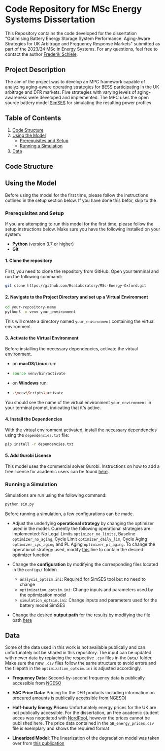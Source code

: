 # Code Repository for MSc Energy Systems Dissertation
This Repository contains the code developed for the dissertation "Optimising Battery Energy Storage System Performance: Aging-Aware Strategies for UK Arbitrage and Frequency Response Markets" submitted as part of the 2023/24 MSc in Energy Systems. For any questions, feel free to contact the author [Frederik Schiele](mailto:frederik.schiele@eng.ox.ac.uk).

## Project Description
The aim of the project was to develop an MPC framework capable of analyzing aging-aware operating strategies for BESS participating in the UK arbitrage and DFR markets. Five strategies with varying levels of aging-awareness were developed and implemented. The MPC uses the open source battery model [SimSES]( https://doi.org/10.1016/j.est.2021.103743) for simulating the resulting power profiles.

## Table of Contents

1. [Code Structure](#code-structure)
2. [Using the Model](#using-the-model)
   - [Prerequisites and Setup](#prerequisites-and-setup)
   - [Running a Simulation](#running-a-simulation)
3. [Data](#Data)

## Code Structure

## Using the Model
Before using the model for the first time, please follow the instructions outlined in the setup section below. If you have done this befor, skip to the 
### Prerequisites and Setup
If you are attempting to run this model for the first time, please follow the setup instructions below. Make sure you have the following installed on your system:

- **Python** (version 3.7 or higher)
- **Git**

#### 1. Clone the repository
First, you need to clone the repository from GitHub. Open your terminal and run the following command:

```bash
git clone https://github.com/EsaLaboratory/MSc-Energy-Oxford.git
```
#### 2. Navigate to the Project Directory and set up a Virtual Environment
```bash
cd your-repository-name
python3 -m venv your_environment
```
This will create a directory named `your_environment` containing the virtual environment.

#### 3. Activate the Virtual Environment
Before installing the necessary dependencies, activate the virtual environment.

- on **macOS/Linux** run:
- ```bash
  source venv/bin/activate
  ```
- on **Windows** run:
- ```bash
  .\venv\Scripts\activate
  ```
You should see the name of the virtual environment `your_environment` in your terminal prompt, indicating that it's active.

#### 4. Install the Dependencies
With the virtual environment activated, install the necessary dependencies using the `dependencies.txt` file:

```bash
pip install -r dependencies.txt
```
#### 5. Add Gurobi License
This model uses the commercial solver Gurobi. Instructions on how to add a free license for academic users can be found [ here](https://www.gurobi.com/features/academic-named-user-license/).

### Running a Simulation
Simulations are run using the following command:

```python
python sim.py
```
Before running a simulation, a few configurations can be made.

- Adjust the underlying **operational strategy** by changing the optimizer used in the model. Currently the following operational strategies are implemented: No Legal Limits `optimizer_no_limits`, Baseline `optimizer_no_aging`, Cycle Limit `optimizer_daily_lim`, Cycle Aging `optimizer_cyc_aging` and PL Aging `optimizer_pl_aging`. To change the operational strategy used, modify [this](https://github.com/EsaLaboratory/MSc-Energy-Oxford/blob/f2b4f679c9cac7d802c2b0e3ccc122a34f094f92/sim.py#L120) line to contain the desired optimizer function.
  
- Change the **configuration** by modifying the corresponding files located in the `configs/` folder:
  - `analysis_optsim.ini`: Required for SimSES tool but no need to change
  - `optimization_optsim.ini`: Change inputs and parameters used by the optimization model
  - `simulation_optsim.ini`: Change inputs and parameters used for the battery model SimSES
    
- Change the desired **output path** for the results by modifying the file path [here](https://github.com/EsaLaboratory/MSc-Energy-Oxford/blob/f2b4f679c9cac7d802c2b0e3ccc122a34f094f92/sim.py#L194)


## Data
Some of the data used in this work is not available publically and can unfortunately not be shared in this repository. The input can be updated with newer data by replacing the respective `.csv` files in the `Data/` folder. Make sure the new `.csv` files follow the same structure to avoid errors and the filepath in the `optimization_optsim.ini` is adjusted accordingly.

- **Frequency Data:** Second-by-second frequency data is publically accessible from [NGESO](https://www.nationalgrideso.com/data-portal/system-frequency-data)

- **EAC Price Data:** Pricing for the DFR products including information on procured amounts is publically accessible from [NGESO](https://www.nationalgrideso.com/data-portal/eac-auction-results))

- **Half-hourly Energy Prices:** Unfortunately energy prices for the UK are not publically accessible. For the dissertation, an
free academic student acces was negotiated with [NordPool](https://www.nordpoolgroup.com/en/market-data12/Intraday/intraday-auction-uk/uk/evening-auction-17.30-bst/prices-and-volumes/half-hour/?view=table), however the prices cannot be published here. The price data contained in the `GB_energy_prices.csv` file is exemplary and shows the required format

- **Linearized Model**: The linearization of the degradation model was taken over from [this publication](https://doi.org/10.1016/j.apenergy.2023.121531)

